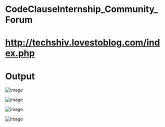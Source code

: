 # CodeClauseInternship_Community_Forum
# http://techshiv.lovestoblog.com/index.php
# Output
![image](https://github.com/shivkumar44/CodeClauseInternship_Community_Forum/assets/123741836/0b9ea9af-0dba-4989-a283-0570bce7338c)

![image](https://github.com/shivkumar44/CodeClauseInternship_Community_Forum/assets/123741836/8017e09f-c502-49dc-95ab-519c886848f8)

![image](https://github.com/shivkumar44/CodeClauseInternship_Community_Forum/assets/123741836/56945ef5-52c0-49b3-a371-68c86e15fd3b)

![image](https://github.com/shivkumar44/CodeClauseInternship_Community_Forum/assets/123741836/5d48586b-2ae8-4824-9626-af0a961af316)









